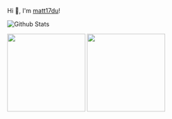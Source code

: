 Hi 👋, I'm [matt17du](https://github.com/matt17du)!

![Github Stats](https://github-readme-stats.vercel.app/api?username=imattdu&show_icons=true)



<a href="https://github.com/imattdu"><img src="https://github-readme-stats.vercel.app/api?username=imattdu&count_private=true" height="180" /></a> <a href="https://github.com/imattdu"><img src="https://github-readme-stats.vercel.app/api/top-langs/?username=imattdu&langs_count=8&hide=html,css&layout=compact" height="180" /></a>







<!---
matt17du/matt17du is a ✨ special ✨ repository because its `README.md` (this file) appears on your GitHub profile.
You can click the Preview link to take a look at your changes.

- 👋 Hi, I’m @matt
- 👀 I’m interested in java
- 🌱 I’m currently learning 
- 💞️ I’m looking to collaborate on ...
- 📫 How to reach me ...
--->
